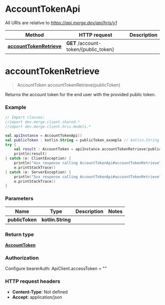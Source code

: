 # AccountTokenApi

All URIs are relative to *https://api.merge.dev/api/hris/v1*

Method | HTTP request | Description
------------- | ------------- | -------------
[**accountTokenRetrieve**](AccountTokenApi.md#accountTokenRetrieve) | **GET** /account-token/{public_token} | 


<a name="accountTokenRetrieve"></a>
# **accountTokenRetrieve**
> AccountToken accountTokenRetrieve(publicToken)



Returns the account token for the end user with the provided public token.

### Example
```kotlin
// Import classes:
//import dev.merge.client.shared.*
//import dev.merge.client.hris.models.*

val apiInstance = AccountTokenApi()
val publicToken : kotlin.String = publicToken_example // kotlin.String | 
try {
    val result : AccountToken = apiInstance.accountTokenRetrieve(publicToken)
    println(result)
} catch (e: ClientException) {
    println("4xx response calling AccountTokenApi#accountTokenRetrieve")
    e.printStackTrace()
} catch (e: ServerException) {
    println("5xx response calling AccountTokenApi#accountTokenRetrieve")
    e.printStackTrace()
}
```

### Parameters

Name | Type | Description  | Notes
------------- | ------------- | ------------- | -------------
 **publicToken** | **kotlin.String**|  |

### Return type

[**AccountToken**](AccountToken.md)

### Authorization


Configure bearerAuth:
    ApiClient.accessToken = ""

### HTTP request headers

 - **Content-Type**: Not defined
 - **Accept**: application/json

